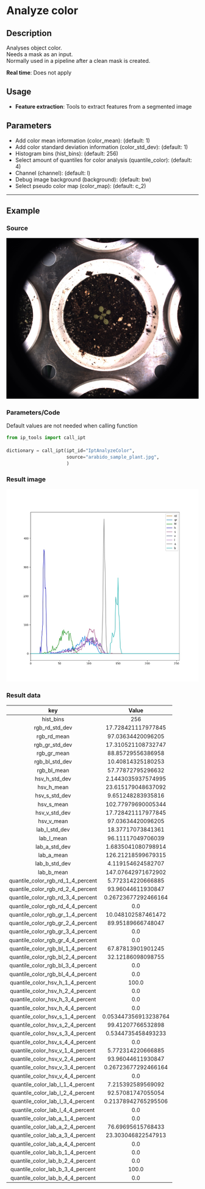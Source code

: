 # Analyze color
## Description
Analyses object color.<br>
Needs a mask as an input.<br>
Normally used in a pipeline after a clean mask is created.<br>

**Real time**: Does not apply
## Usage
- **Feature extraction**: Tools to extract features from a segmented image
## Parameters
- Add color mean information (color_mean):  (default: 1)
- Add color standard deviation information (color_std_dev):  (default: 1)
- Histogram bins (hist_bins):  (default: 256)
- Select amount of quantiles for color analysis (quantile_color):  (default: 4)
- Channel (channel):  (default: l)
- Debug image background (background):  (default: bw)
- Select pseudo color map (color_map):  (default: c_2)
--------------
## Example
### Source
![Source image](images/arabido_sample_plant.jpg)

### Parameters/Code
Default values are not needed when calling function
```python
from ip_tools import call_ipt

dictionary = call_ipt(ipt_id="IptAnalyzeColor",
                      source="arabido_sample_plant.jpg",
                      )
```
### Result image
![Result image](images/ipt_Analyze_color.jpg)
### Result data
|                key                |        Value         |
| :-------------------------------: | :------------------: |
|             hist_bins             |         256          |
|          rgb_rd_std_dev           |  17.728421117977845  |
|            rgb_rd_mean            |  97.03634420096205   |
|          rgb_gr_std_dev           |  17.310521108732747  |
|            rgb_gr_mean            |  88.85729556386958   |
|          rgb_bl_std_dev           |  10.40814325180253   |
|            rgb_bl_mean            |  57.77872795296632   |
|           hsv_h_std_dev           |  2.1443035937574995  |
|            hsv_h_mean             |  23.615179048637092  |
|           hsv_s_std_dev           |  9.651248283935816   |
|            hsv_s_mean             |  102.77979690005344  |
|           hsv_v_std_dev           |  17.728421117977845  |
|            hsv_v_mean             |  97.03634420096205   |
|           lab_l_std_dev           |  18.37717073841361   |
|            lab_l_mean             |  96.11117049706039   |
|           lab_a_std_dev           |  1.6835041080798914  |
|            lab_a_mean             |  126.21218599679315  |
|           lab_b_std_dev           |  4.119154624582707   |
|            lab_b_mean             |  147.07642971672902  |
| quantile_color_rgb_rd_1_4_percent |  5.772314220666885   |
| quantile_color_rgb_rd_2_4_percent |  93.96044611930847   |
| quantile_color_rgb_rd_3_4_percent | 0.26723677292466164  |
| quantile_color_rgb_rd_4_4_percent |         0.0          |
| quantile_color_rgb_gr_1_4_percent |  10.048102587461472  |
| quantile_color_rgb_gr_2_4_percent |  89.95189666748047   |
| quantile_color_rgb_gr_3_4_percent |         0.0          |
| quantile_color_rgb_gr_4_4_percent |         0.0          |
| quantile_color_rgb_bl_1_4_percent |  67.87813901901245   |
| quantile_color_rgb_bl_2_4_percent |  32.12186098098755   |
| quantile_color_rgb_bl_3_4_percent |         0.0          |
| quantile_color_rgb_bl_4_4_percent |         0.0          |
| quantile_color_hsv_h_1_4_percent  |        100.0         |
| quantile_color_hsv_h_2_4_percent  |         0.0          |
| quantile_color_hsv_h_3_4_percent  |         0.0          |
| quantile_color_hsv_h_4_4_percent  |         0.0          |
| quantile_color_hsv_s_1_4_percent  | 0.053447356913238764 |
| quantile_color_hsv_s_2_4_percent  |  99.41207766532898   |
| quantile_color_hsv_s_3_4_percent  |  0.5344735458493233  |
| quantile_color_hsv_s_4_4_percent  |         0.0          |
| quantile_color_hsv_v_1_4_percent  |  5.772314220666885   |
| quantile_color_hsv_v_2_4_percent  |  93.96044611930847   |
| quantile_color_hsv_v_3_4_percent  | 0.26723677292466164  |
| quantile_color_hsv_v_4_4_percent  |         0.0          |
| quantile_color_lab_l_1_4_percent  |  7.215392589569092   |
| quantile_color_lab_l_2_4_percent  |  92.57081747055054   |
| quantile_color_lab_l_3_4_percent  | 0.21378942765295506  |
| quantile_color_lab_l_4_4_percent  |         0.0          |
| quantile_color_lab_a_1_4_percent  |         0.0          |
| quantile_color_lab_a_2_4_percent  |  76.69695615768433   |
| quantile_color_lab_a_3_4_percent  |  23.303046822547913  |
| quantile_color_lab_a_4_4_percent  |         0.0          |
| quantile_color_lab_b_1_4_percent  |         0.0          |
| quantile_color_lab_b_2_4_percent  |         0.0          |
| quantile_color_lab_b_3_4_percent  |        100.0         |
| quantile_color_lab_b_4_4_percent  |         0.0          |
